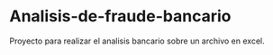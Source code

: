 # Analisis-de-fraude-bancario
Proyecto para realizar el analisis bancario sobre un archivo en excel.
